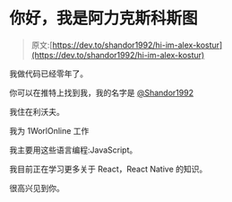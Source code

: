 # 你好，我是阿力克斯科斯图

> 原文:[https://dev.to/shandor1992/hi-im-alex-kostur](https://dev.to/shandor1992/hi-im-alex-kostur)

我做代码已经零年了。

你可以在推特上找到我，我的名字是 [@Shandor1992](https://twitter.com/Shandor1992)

我住在利沃夫。

我为 1WorlOnline 工作

我主要用这些语言编程:JavaScript。

我目前正在学习更多关于 React，React Native 的知识。

很高兴见到你。